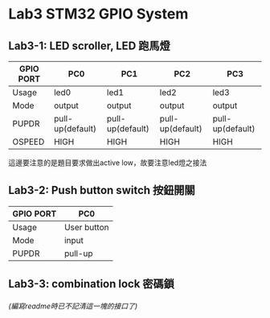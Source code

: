 # Lab3 STM32 GPIO System

## Lab3-1: LED scroller, LED 跑馬燈

| GPIO PORT | PC0 | PC1 | PC2 | PC3 |
| -------- | -------- | -------- | -------- | -------- |
| Usage | led0 | led1 | led2 | led3 |
| Mode | output | output | output | output |
| PUPDR  | pull-up(default) | pull-up(default) | pull-up(default) | pull-up(default) |
| OSPEED  | HIGH | HIGH | HIGH | HIGH |

這邊要注意的是題目要求做出active low，故要注意led燈之接法

## Lab3-2: Push button switch 按鈕開關

| GPIO PORT | PC0 |
| -------- | -------- |
| Usage | User button |
| Mode | input  |
| PUPDR  | pull-up |

## Lab3-3: combination lock 密碼鎖

###### (編寫readme時已不記清這一塊的接口了)



